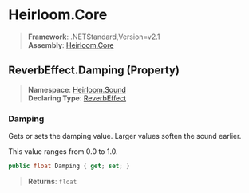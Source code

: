 # Heirloom.Core

> **Framework**: .NETStandard,Version=v2.1  
> **Assembly**: [Heirloom.Core][0]

## ReverbEffect.Damping (Property)

> **Namespace**: [Heirloom.Sound][0]  
> **Declaring Type**: [ReverbEffect][1]

### Damping

Gets or sets the damping value. Larger values soften the sound earlier.

This value ranges from 0.0 to 1.0.

```cs
public float Damping { get; set; }
```

> **Returns**: `float`

[0]: ../../../Heirloom.Core.md
[1]: ../ReverbEffect.md
